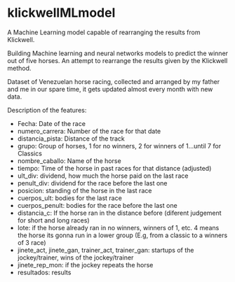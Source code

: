 # klickwellMLmodel
A Machine Learning model capable of rearranging the results from Klickwell. 

Building Machine learning and neural networks models to predict the winner out of five horses.
An attempt to rearrange the results given by the Klickwell method.

Dataset of Venezuelan horse racing, collected and arranged by my father and me in our spare time, it gets
updated almost every month with new data.

Description of the features:
- Fecha: Date of the race 
- numero_carrera: Number of the race for that date
- distancia_pista: Distance of the track
- grupo: Group of horses, 1 for no winners, 2 for winners of 1...until 7 for Classics
- nombre_caballo: Name of the horse
- tiempo: Time of the horse in past races for that distance (adjusted)
- ult_div: dividend, how much the horse paid on the last race
- penult_div: dividend for the race before the last one
- posicion: standing of the horse in the last race
- cuerpos_ult: bodies for the last race
- cuerpos_penult: bodies for the race before the last one
- distancia_c: If the horse ran in the distance before (diferent judgement for short and long races)
- lote: if the horse already ran in no winners, winners of 1, etc. 4 means the horse its gonna run in a lower group
(E.g, from a classic to a winners of 3 race)
- jinete_act, jinete_gan, trainer_act, trainer_gan: startups of the jockey/trainer, wins of the jockey/trainer
- jinete_rep_mon: if the jockey repeats the horse
- resultados: results
